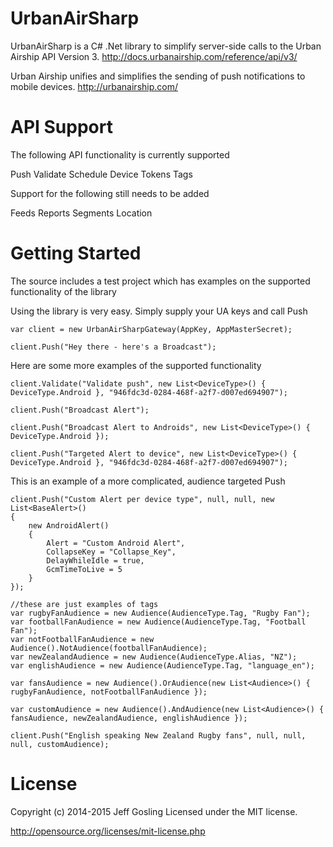UrbanAirSharp
=============

UrbanAirSharp is a C# .Net library to simplify server-side calls to the Urban Airship API Version 3.
http://docs.urbanairship.com/reference/api/v3/

Urban Airship unifies and simplifies the sending of push notifications to mobile devices.
http://urbanairship.com/

# API Support

The following API functionality is currently supported

Push
Validate
Schedule
Device Tokens
Tags

Support for the following still needs to be added

Feeds
Reports
Segments
Location

# Getting Started

The source includes a test project which has examples on the supported functionality of the library

Using the library is very easy. Simply supply your UA keys and call Push

    var client = new UrbanAirSharpGateway(AppKey, AppMasterSecret);

	client.Push("Hey there - here's a Broadcast");

Here are some more examples of the supported functionality

    client.Validate("Validate push", new List<DeviceType>() { DeviceType.Android }, "946fdc3d-0284-468f-a2f7-d007ed694907"); 

	client.Push("Broadcast Alert");

	client.Push("Broadcast Alert to Androids", new List<DeviceType>() { DeviceType.Android });

	client.Push("Targeted Alert to device", new List<DeviceType>() { DeviceType.Android }, "946fdc3d-0284-468f-a2f7-d007ed694907");

This is an example of a more complicated, audience targeted Push
	
	client.Push("Custom Alert per device type", null, null, new List<BaseAlert>()
	{
		new AndroidAlert()
		{
			Alert = "Custom Android Alert",
			CollapseKey = "Collapse_Key",
			DelayWhileIdle = true,
			GcmTimeToLive = 5
		}
	});

	//these are just examples of tags
	var rugbyFanAudience = new Audience(AudienceType.Tag, "Rugby Fan");
	var footballFanAudience = new Audience(AudienceType.Tag, "Football Fan");
	var notFootballFanAudience = new Audience().NotAudience(footballFanAudience);
	var newZealandAudience = new Audience(AudienceType.Alias, "NZ");
	var englishAudience = new Audience(AudienceType.Tag, "language_en");

	var fansAudience = new Audience().OrAudience(new List<Audience>() { rugbyFanAudience, notFootballFanAudience });

	var customAudience = new Audience().AndAudience(new List<Audience>() { fansAudience, newZealandAudience, englishAudience });

	client.Push("English speaking New Zealand Rugby fans", null, null, null, customAudience);

# License
Copyright (c) 2014-2015 Jeff Gosling Licensed under the MIT license.

http://opensource.org/licenses/mit-license.php
